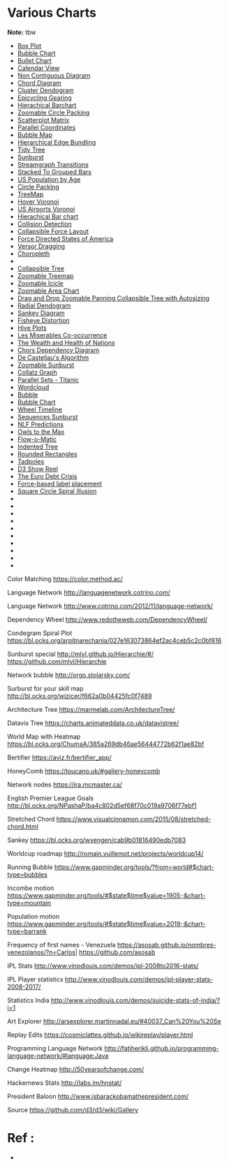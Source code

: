 # Various Charts

**Note:** tbw



 * [Box Plot](https://observablehq.com/@d3/box-plot)
 * [Bubble Chart](https://observablehq.com/@d3/bubble-chart)
 * [Bullet Chart](https://bl.ocks.org/mbostock/4061961)
 * [Calendar View](https://observablehq.com/@d3/calendar-view)
 * [Non Contiguous Diagram](https://observablehq.com/@d3/non-contiguous-cartogram)
 * [Chord Diagram](https://observablehq.com/@d3/chord-diagram)
 * [Cluster Dendogram](https://observablehq.com/@d3/cluster-dendrogram)
 * [Epicycling Gearing](https://observablehq.com/@mbostock/epicyclic-gearing)
 * [Hierachical Barchart](https://observablehq.com/@d3/hierarchical-bar-chart)
 * [Zoomable Circle Packing](https://observablehq.com/@d3/zoomable-circle-packing)
 * [Scatterplot Matrix](https://observablehq.com/@d3/scatterplot-matrix)
 * [Parallel Coordinates](https://observablehq.com/@d3/parallel-coordinates)
 * [Bubble Map](https://observablehq.com/@d3/bubble-map)
 * [Hierarchical Edge Bundling](https://observablehq.com/@d3/bubble-map)
 * [Tidy Tree](https://observablehq.com/@d3/tidy-tree)
 * [Sunburst](https://observablehq.com/@d3/sunburst)
 * [Streamgraph Transitions](https://observablehq.com/@d3/streamgraph-transitions)
 * [Stacked To Grouped Bars](https://observablehq.com/@d3/stacked-to-grouped-bars)
 * [US Population by Age](https://observablehq.com/@mbostock/u-s-population-by-age-1850-2000)
 * [Circle Packing](https://observablehq.com/@d3/circle-packing)
 * [TreeMap](https://observablehq.com/@d3/treemap)
 * [Hover Voronoi](https://observablehq.com/@d3/hover-voronoi)
 * [US Airports Voronoi](https://observablehq.com/@mbostock/u-s-airports-voronoi)
 * [Hierachical Bar chart](https://observablehq.com/@d3/hierarchical-bar-chart)
 * [Collision Detection](https://bl.ocks.org/mbostock/3231298)
 * [Collapsible Force Layout](https://bl.ocks.org/mbostock/1062288)
 * [Force Directed States of America](https://bl.ocks.org/mbostock/1073373)
 * [Versor Dragging](https://observablehq.com/@d3/versor-dragging)
 * [Choropleth]()
 * [](https://observablehq.com/@d3/choropleth)
 * [Collapsible Tree](https://observablehq.com/@d3/collapsible-tree)
 * [Zoomable Treemap](https://observablehq.com/@d3/zoomable-treemap)
 * [Zoomable Icicle](https://observablehq.com/@d3/zoomable-icicle)	
 * [Zoomable Area Chart](https://observablehq.com/@d3/zoomable-area-chart)
 * [Drag and Drop Zoomable Panning Collapsible Tree with Autosizing](https://observablehq.com/@d3/zoomable-area-chart)
 * [Radial Dendogram](https://observablehq.com/@d3/radial-dendrogram)
 * [Sankey Diagram](https://observablehq.com/@d3/sankey-diagram)	
 * [Fisheye Distortion](https://bost.ocks.org/mike/fisheye/)
 * [Hive Plots](https://bost.ocks.org/mike/hive/)
 * [Les Miserables Co-occurrence](https://bost.ocks.org/mike/miserables/)
 * [The Wealth and Health of Nations](https://observablehq.com/@mbostock/the-wealth-health-of-nations)	
 * [Chors Dependency Diagram](https://observablehq.com/@d3/chord-dependency-diagram)
 * [De Casteljau's Algorithm](https://observablehq.com/@d3/chord-dependency-diagram)
 * [Zoomable Sunburst](https://observablehq.com/@d3/zoomable-sunburst)
 * [Collatz Graph](https://www.jasondavies.com/collatz-graph/)	
 * [Parallel Sets - Titanic](https://www.jasondavies.com/parallel-sets/)
 * [Wordcloud](https://www.jasondavies.com/wordcloud/)
 * [Bubble](https://archive.nytimes.com/www.nytimes.com/interactive/2012/02/13/us/politics/2013-budget-proposal-graphic.html)
 * [Bubble Chart](https://archive.nytimes.com/www.nytimes.com/interactive/2012/05/17/business/dealbook/how-the-facebook-offering-compares.html)
 * [Wheel Timeline](http://www.brightpointinc.com/united-states-trade-deficit/)	
 * [Sequences Sunburst](https://bl.ocks.org/kerryrodden/766f8f6d31f645c39f488a0befa1e3c8)
 * [NLF Predictions](http://www.brightpointinc.com/2015-nfl-predictions/)
 * [Owls to the Max](https://observablehq.com/@mbostock/owls-to-the-max)
 * [Flow-o-Matic](https://observablehq.com/@mbostock/flow-o-matic)
 * [Indented Tree](https://observablehq.com/@d3/indented-tree)	
 * [Rounded Rectangles](https://bl.ocks.org/mbostock/1123639)
 * [Tadpoles](https://observablehq.com/@mbostock/tadpoles)
 * [D3 Show Reel](https://bl.ocks.org/mbostock/1256572)
 * [The Euro Debt Crisis](https://bl.ocks.org/mbostock/1308257)
 * [Force-based label placement](http://bl.ocks.org/MoritzStefaner/1377729)	
 * [Square Circle Spiral Illusion](https://bl.ocks.org/mbostock/1386444)
 * []()
 * []()
 * []()
 * []()	
 * []()
 * []()
 * []()
 * []()
 * []()	
 * []()




Color Matching
https://color.method.ac/

Language Network
http://languagenetwork.cotrino.com/

Language Network
http://www.cotrino.com/2012/11/language-network/

Dependency Wheel
http://www.redotheweb.com/DependencyWheel/

Condegram Spiral Plot
https://bl.ocks.org/arpitnarechania/027e163073864ef2ac4ceb5c2c0bf616

Sunburst special
http://mlvl.github.io/Hierarchie/#/
https://github.com/mlvl/Hierarchie

Network bubble
http://orgo.stolarsky.com/

Surburst for your skill map
http://bl.ocks.org/wizicer/f662a0b04425fc0f7489

Architecture Tree
https://marmelab.com/ArchitectureTree/

Datavis Tree
https://charts.animateddata.co.uk/datavistree/

World Map with Heatmap
https://bl.ocks.org/ChumaA/385a269db46ae56444772b62f1ae82bf

Bertifier
https://aviz.fr/bertifier_app/

HoneyComb
https://toucano.uk/#gallery-honeycomb

Network nodes
https://ira.mcmaster.ca/

English Premier League Goals
http://bl.ocks.org/NPashaP/ba4c802d5ef68f70c019a9706f77ebf1

Stretched Chord
https://www.visualcinnamon.com/2015/08/stretched-chord.html

Sankey
https://bl.ocks.org/wvengen/cab9b01816490edb7083

Worldcup roadmap
http://romain.vuillemot.net/projects/worldcup14/

Running Bubble
https://www.gapminder.org/tools/?from=world#$chart-type=bubbles

Incombe motion
https://www.gapminder.org/tools/#$state$time$value=1905;;&chart-type=mountain

Population motion
https://www.gapminder.org/tools/#$state$time$value=2019;;&chart-type=barrank

Frequency of first names - Venezuela
https://asosab.github.io/nombres-venezolanos/?n=Carlos|
https://github.com/asosab

IPL Stats
http://www.vinodlouis.com/demos/ipl-2008to2016-stats/

IPL Player statistics
http://www.vinodlouis.com/demos/ipl-player-stats-2008-2017/

Statistics India
http://www.vinodlouis.com/demos/suicide-stats-of-india/?i=1

Art Explorer
http://arsexplorer.martinnadal.eu/#40037_Can%20You%20Se

Replay Edits
https://cosmiclattes.github.io/wikireplay/player.html

Programming Language Network
http://fatiherikli.github.io/programming-language-network/#language:Java

Change Heatmap
http://50yearsofchange.com/

Hackernews Stats
http://labs.im/hnstat/

President Baloon
http://www.isbarackobamathepresident.com/


Source
https://github.com/d3/d3/wiki/Gallery

# Ref :

  * []()
